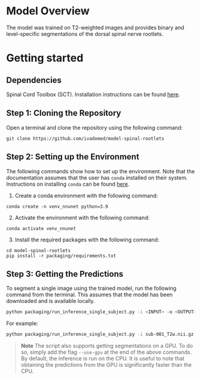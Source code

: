 # Model Overview

The model was trained on T2-weighted images and provides binary and level-specific segmentations of the dorsal spinal nerve rootlets.

# Getting started

## Dependencies

Spinal Cord Toolbox (SCT). Installation instructions can be found [here](https://spinalcordtoolbox.com/user_section/installation.html). 

## Step 1: Cloning the Repository

Open a terminal and clone the repository using the following command:

~~~
git clone https://github.com/ivadomed/model-spinal-rootlets
~~~

## Step 2: Setting up the Environment

The following commands show how to set up the environment. 
Note that the documentation assumes that the user has `conda` installed on their system. 
Instructions on installing `conda` can be found [here](https://conda.io/projects/conda/en/latest/user-guide/install/index.html).

1. Create a conda environment with the following command:
```
conda create -n venv_nnunet python=3.9
```

2. Activate the environment with the following command:
```
conda activate venv_nnunet
```

3. Install the required packages with the following command:
```
cd model-spinal-rootlets
pip install -r packaging/requirements.txt
```
 
## Step 3: Getting the Predictions

To segment a single image using the trained model, run the following command from the terminal. This assumes that the model has been downloaded and is available locally.

```bash
python packaging/run_inference_single_subject.py -i <INPUT> -o <OUTPUT> -path-model <PATH_TO_MODEL_FOLDER>
```

For example:

```bash
python packaging/run_inference_single_subject.py -i sub-001_T2w.nii.gz -o sub-001_T2w_label-rootlet.nii.gz -path-model model-spinal-rootlets_2023-08-15_fold1
```

> **Note**
> The script also supports getting segmentations on a GPU. To do so, simply add the flag `--use-gpu` at the end of the above commands. By default, the inference is run on the CPU. 
> It is useful to note that obtaining the predictions from the GPU is significantly faster than the CPU.

